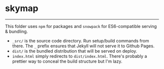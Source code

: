 # skymap
----

This folder uses `npm` for packages and `snowpack` for ES6-compatible serving &
bundling.
- `_src/` is the source code directory. Run setup/build commands from there. The `_` prefix ensures that Jekyll will not serve it to Github Pages.
- `dist/` is the bundled distribution that will be served on deploy.
- `index.html` simply redirects to `dist/index.html`. There's probably a prettier way to conceal the build structure but I'm lazy.
